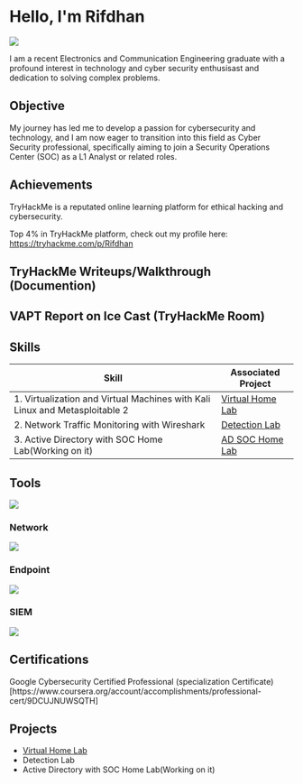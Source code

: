 # Hello, I'm Rifdhan 
<a href="linkedin.com/in/muhammedrifdhankp"><img src="https://img.shields.io/badge/-LinkedIn-0072b1?&style=for-the-badge&logo=linkedin&logoColor=white" /></a>

I am a recent Electronics and Communication Engineering graduate with a profound interest in technology and cyber security enthusisast and dedication to solving complex problems.

## Objective

My journey has led me to develop a passion for cybersecurity and technology, and I am now eager to transition into this field as Cyber Security professional, specifically aiming to join a Security Operations Center (SOC) as a L1 Analyst or related roles.

## Achievements

TryHackMe is a reputated online learning platform for ethical hacking and cybersecurity. 

Top 4% in TryHackMe platform, check out my profile here: https://tryhackme.com/p/Rifdhan

## TryHackMe Writeups/Walkthrough (Documention)

## VAPT Report on Ice Cast  (TryHackMe Room)

## Skills

| Skill                                                                       | Associated Project                              |
|-----------------------------------------------------------------------------|-------------------------------------------------|
|1. Virtualization and Virtual Machines with Kali Linux and Metasploitable 2  |<a href="https://github.com/R1fdh4n/Virtualization-and-Virtual-Machines">Virtual Home Lab</a>|
|2. Network Traffic Monitoring with Wireshark                                 |<a href="https://google.com">Detection Lab</a>   |
|3. Active Directory with SOC Home Lab(Working on it)                         |<a href="https://google.com">AD SOC Home Lab</a> |                                                                                                                            

## Tools
<img src="https://img.shields.io/badge/-Wireshark-1679A7?&style=for-the-badge&logo=Wireshark&logoColor=white" />

### Network
<div>
    <img src="https://img.shields.io/badge/-Wireshark-1679A7?&style=for-the-badge&logo=Wireshark&logoColor=white" />

</div>

### Endpoint
<div>
    <img src="https://img.shields.io/badge/-Microsoft_Defender_for_Endpoint-00A4EF?&style=for-the-badge&logo=Microsoft&logoColor=white" />
   
</div>

### SIEM
<div>
    <img src="https://img.shields.io/badge/-Splunk-000000?&style=for-the-badge&logo=Splunk&logoColor=white" />
   
</div>

## Certifications

<div>
Google Cybersecurity Certified Professional (specialization Certificate) [https://www.coursera.org/account/accomplishments/professional-cert/9DCUJNUWSQTH]
    


</div>

## Projects
- <a href="https://github.com/R1fdh4n/Virtualization-and-Virtual-Machines">Virtual Home Lab</a>
- Detection Lab
- Active Directory with SOC Home Lab(Working on it)
